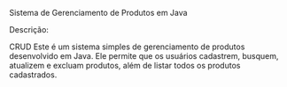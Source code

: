 Sistema de Gerenciamento de Produtos em Java

Descrição:

CRUD Este é um sistema simples de gerenciamento de produtos desenvolvido em Java. 
Ele permite que os usuários cadastrem, busquem, atualizem e excluam produtos, 
além de listar todos os produtos cadastrados.




